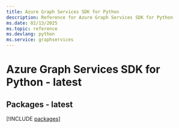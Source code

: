 ```yaml
---
title: Azure Graph Services SDK for Python
description: Reference for Azure Graph Services SDK for Python
ms.date: 02/13/2025
ms.topic: reference
ms.devlang: python
ms.service: graphservices
---
```

# Azure Graph Services SDK for Python - latest
## Packages - latest
[!INCLUDE [packages](graph-services-index.md)]